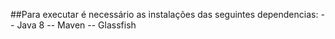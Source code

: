 ##Para executar é necessário as instalações das seguintes dependencias:
-- Java 8
-- Maven
-- Glassfish
